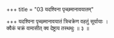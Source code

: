 +++
title = "03 यदश्विना पृच्छमानावयातम्"

+++
यदश्विना पृच्छमानावयातं त्रिचक्रेण वहतुं सूर्यायाः ।  
क्वैकं चक्रं वामासीत् क्व देष्ट्राय तस्थथुः ॥ ३ ॥